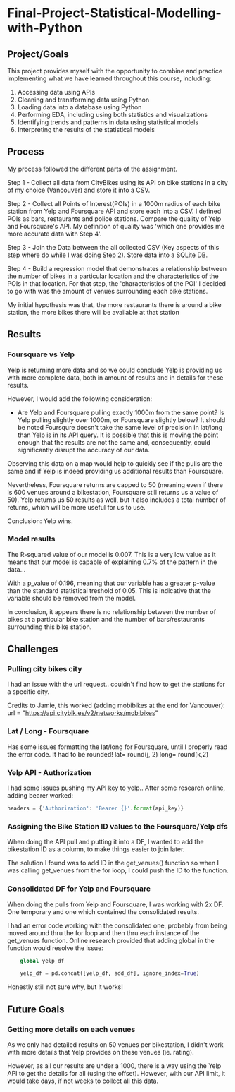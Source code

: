 # Final-Project-Statistical-Modelling-with-Python

## Project/Goals
This project provides myself with the opportunity to combine and practice implementing what we have learned throughout this course, including:
1. Accessing data using APIs
2. Cleaning and transforming data using Python
3. Loading data into a database using Python
4. Performing EDA, including using both statistics and visualizations
5. Identifying trends and patterns in data using statistical models
6. Interpreting the results of the statistical models

## Process

My process followed the different parts of the assignment.

Step 1 - Collect all data from CityBikes using its API on bike stations in a city of my choice (Vancouver) and store it into a CSV.

Step 2 -  Collect all Points of Interest(POIs) in a 1000m radius of each bike station from Yelp and Foursquare API and store each into a CSV. I defined POIs as bars, restaurants and police stations. Compare the quality of Yelp and Foursquare's API. My definition of quality was 'which one provides me more accurate data with Step 4'. 

Step 3 - Join the Data between the all collected CSV (Key aspects of this step where do while I was doing Step 2). Store data into a SQLite DB.

Step 4 - Build a regression model that demonstrates a relationship between the number of bikes in a particular location and the characteristics of the POIs in that location. For that step, the 'characteristics of the POI' I decided to go with was the amount of venues surrounding each bike stations. 

My initial hypothesis was that, the more restaurants there is around a bike station, the more bikes there will be available at that station

## Results

### Foursquare vs Yelp
Yelp is returning more data and so we could conclude Yelp is providing us with more complete data, both in amount of results and in details for these results.

However, I would add the following consideration: 
- Are Yelp and Foursquare pulling exactly 1000m from the same point? Is Yelp pulling slightly over 1000m, or Foursquare slightly below? It should be noted Foursqure doesn't take the same level of precision in lat/long than Yelp is in its API query. It is possible that this is moving the point enough that the results are not the same and, consequently, could significantly disrupt the accuracy of our data.

Observing this data on a map would help to quickly see if the pulls are the same and if Yelp is indeed providing us additional results than Foursquare.

Nevertheless, Foursquare returns are capped to 50 (meaning even if there is 600 venues around a bikestation, Foursquare still returns us a value of 50). Yelp returns us 50 results as well, but it also includes a total number of returns, which will be more useful for us to use. 

Conclusion: Yelp wins.

### Model results
The R-squared value of our model is 0.007. This is a very low value as it means that our model is capable of explaining 0.7% of the pattern in the data...

With a p_value of 0.196, meaning that our variable has a greater p-value than the standard statistical treshold of 0.05. This is indicative that the variable should be removed from the model.

In conclusion, it appears there is no relationship between the number of bikes at a particular bike station and the number of bars/restaurants surrounding this bike station.

## Challenges 
### Pulling city bikes city
I had an issue with the url request.. couldn't find how to get the stations for a specific city.

Credits to Jamie, this worked (adding mobibikes at the end for Vancouver):
url = "https://api.citybik.es/v2/networks/mobibikes"

### Lat / Long  - Foursquare
Has some issues formatting the lat/long for Foursquare, until I properly read the error code. It had to be rounded!
    lat= round(j, 2)
    long= round(k,2)

### Yelp API - Authorization
I had some issues pushing my API key to yelp.. After some research online, adding bearer worked:
```python
headers = {'Authorization': 'Bearer {}'.format(api_key)}
```

### Assigning the Bike Station ID values to the Foursquare/Yelp dfs
When doing the API pull and putting it into a DF, I wanted to add the bikestation ID as a column, to make things easier to join later. 

The solution I found was to add ID in the get_venues() function so when I was calling get_venues from the for loop, I could push the ID to the function.

### Consolidated DF for Yelp and Foursquare
When doing the pulls from Yelp and Foursquare, I was working with 2x DF. One temporary and one which contained the consolidated results. 

I had an error code working with the consolidated one, probably from being moved around thru the for loop and then thru each instance of the get_venues function. Online research provided that adding global in the function would resolve the issue:
```python
    global yelp_df

    yelp_df = pd.concat([yelp_df, add_df], ignore_index=True)
```
Honestly still not sure why, but it works!


## Future Goals
### Getting more details on each venues
As we only had detailed results on 50 venues per bikestation, I didn't work with more details that Yelp provides on these venues (ie. rating).

However, as all our results are under a 1000, there is a way using the Yelp API to get the details for all (using the offset). However, with our API limit, it would take days, if not weeks to collect all this data.
